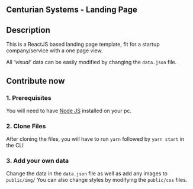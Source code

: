 ## Centurian Systems - Landing Page

## Description
This is a ReactJS based landing page template, fit for a startup company/service with a one page view.

All *'visual'* data can be easily modified by changing the `data.json` file.

## Contribute now
### 1. Prerequisites

You will need to have <a href="https://nodejs.org/">Node JS</a> installed on your pc. 

### 2. Clone Files

After cloning the files, you will have to run ```yarn``` followed by ```yarn start``` in the CLI

### 3. Add your own data 
Change the data in the ```data.json``` file as well as add any images to ```public/img/```
You can also change styles by modifying the ```public/css``` files.
